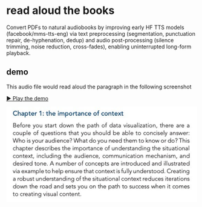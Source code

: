 # read aloud the books

Convert PDFs to natural audiobooks by improving early HF TTS models (facebook/mms-tts-eng) via text preprocessing (segmentation, punctuation repair, de-hyphenation, dedup) and audio post-processing (silence trimming, noise reduction, cross-fades), enabling uninterrupted long-form playback.


## demo

This audio file would read aloud the paragraph in the following screenshot

[▶️ Play the demo](https://drive.google.com/file/d/1C4pFklp0e2aaFLSOliTexLBXaXE8bDsK/view?usp=drive_link)

![partial_p29.jpg](demo/partial_p29.jpg)
